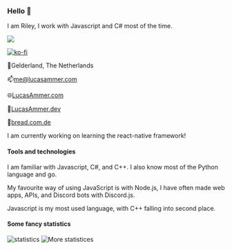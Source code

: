 ### Hello 👋
I am Riley, I work with Javascript and C# most of the time.

![](https://komarev.com/ghpvc/?username=lucasammer&color=blueviolet)

[![ko-fi](https://ko-fi.com/img/githubbutton_sm.svg)](https://ko-fi.com/H2H582EX8)

📍Gelderland, The Netherlands

📫[me@lucasammer.com](mailto:me@lucasammer.com)

🌐[LucasAmmer.com](https://lucasammer.com) 

💼[LucasAmmer.dev](https://lucasammer.dev)  

🔗[bread.com.de](https://bread.com.de)

I am currently working on learning the react-native framework!

#### Tools and technologies
I am familiar with Javascript, C#, and C++. I also know most of the Python language and go.

My favourite way of using JavaScript is with Node.js, I have often made web apps, APIs, and Discord bots with Discord.js.

Javascript is my most used language, with C++ falling into second place.

#### Some fancy statistics

![statistics](https://github-readme-stats.vercel.app/api?username=riley0122&show_icons=true&theme=cobalt)
![More statistices](https://github-readme-streak-stats.herokuapp.com/?user=riley0122&theme=cobalt)
<!--
**lucasammer/lucasammer** is a ✨ _special_ ✨ repository because its `README.md` (this file) appears on your GitHub profile.

Here are some ideas to get you started:

- 🔭 I’m currently working on ...
- 🌱 I’m currently learning ...
- 👯 I’m looking to collaborate on ...
- 🤔 I’m looking for help with ...
- 💬 Ask me about ...
- 📫 How to reach me: ...
- 😄 Pronouns: ...
- ⚡ Fun fact: ...
-->
